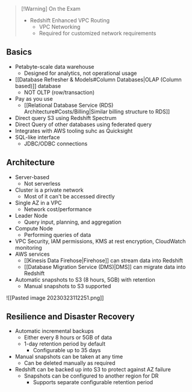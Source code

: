 >[!Warning] On the Exam
> - Redshift Enhanced VPC Routing
> 	- VPC Networking
> 	- Required for customized network requirements

## Basics

- Petabyte-scale data warehouse
	- Designed for analytics, not operational usage
- [[Database Refresher & Models#Column Databases|OLAP (Column based)]] database
	- NOT OLTP (row/transaction)
- Pay as you use
	- [[Relational Database Service (RDS) Architecture#Costs/Billing|Similar billing structure to RDS]]
- Direct query S3 using Redshift Spectrum
- Direct Query of other databases using federated query
- Integrates with AWS tooling suhc as Quicksight
- SQL-like interface
	- JDBC/ODBC connections

## Architecture

- Server-based
	- Not serverless
- Cluster is a private network
	- Most of it can't be accessed directly
- Single AZ in a VPC
	- Network cost/performance
- Leader Node
	- Query input, planning, and aggregation
- Compute Node
	- Performing queries of data
- VPC Security, IAM permissions, KMS at rest encryption, CloudWatch monitoring
- AWS services
	- [[Kinesis Data Firehose|Firehose]] can stream data into Redshift
	- [[Database Migration Service (DMS)|DMS]] can migrate data into Redshift
- Automatic snapshots to S3 (8 hours, 5GB) with retention
	- Manual snapshots to S3 supported

![[Pasted image 20230323112251.png]]

## Resilience and Disaster Recovery

- Automatic incremental backups
	- Either every 8 hours or 5GB of data
	- 1-day retention period by default
		- Configurable up to 35 days
- Manual snapshots can be taken at any time
	- Can be deleted manually as required
- Redshift can be backed up into S3 to protect against AZ failure
	- Snapshots can be configured to another region for DR
		- Supports  separate configurable retention period